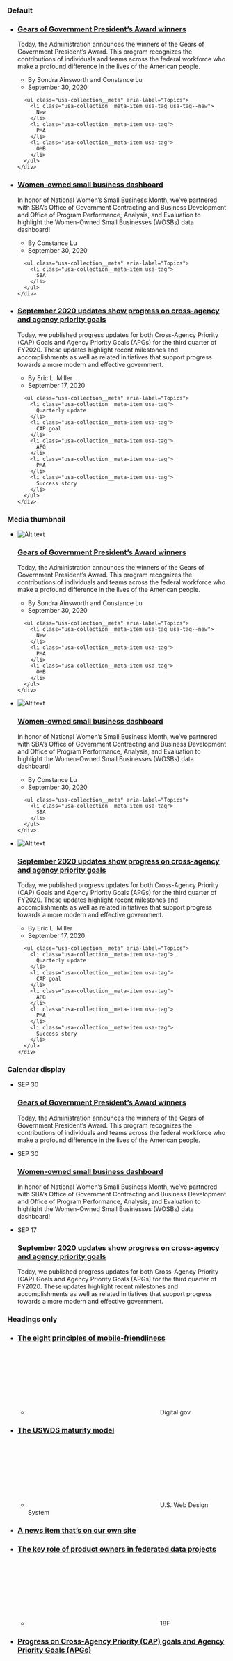<div class="grid-row grid-gap">
  <div class="tablet:grid-col-6">
    <h3 class="site-preview-heading margin-top-0">Default</h3>
    <ul class="usa-collection">
  <li class="usa-collection__item">
    <div class="usa-collection__body">
      <h3 class="usa-collection__heading">
        <a class="usa-link" href="https://www.performance.gov/presidents-winners-press-release/">Gears of Government President’s Award winners</a>
      </h3>
      <p class="usa-collection__description">Today, the Administration announces the winners of the Gears of Government President’s Award. This program recognizes the contributions of individuals and teams across the federal workforce who make a profound difference in the lives of the American people.</p>
      <ul class="usa-collection__meta" aria-label="More information">
        <li class="usa-collection__meta-item">
          By Sondra Ainsworth and Constance Lu
        </li>
        <li class="usa-collection__meta-item">
          <time datetime="2020-09-30T12:00:00+01:00">
            September 30, 2020
          </time>
        </li>
      </ul>

      <ul class="usa-collection__meta" aria-label="Topics">
        <li class="usa-collection__meta-item usa-tag usa-tag--new">
          New
        </li>
        <li class="usa-collection__meta-item usa-tag">
          PMA
        </li>
        <li class="usa-collection__meta-item usa-tag">
          OMB
        </li>
      </ul>
    </div>
  </li>
  <li class="usa-collection__item">
    <div class="usa-collection__body">
      <h3 class="usa-collection__heading">
        <a class="usa-link" href="https://www.performance.gov/sba-wosb-dashboard/">Women-owned small business dashboard</a>
      </h3>
      <p class="usa-collection__description">In honor of National Women’s Small Business Month, we’ve partnered with SBA’s Office of Government Contracting and Business Development and Office of Program Performance, Analysis, and Evaluation to highlight the Women-Owned Small Businesses (WOSBs) data dashboard!</p>
      <ul class="usa-collection__meta" aria-label="More information">
        <li class="usa-collection__meta-item">
          By Constance Lu
        </li>
        <li class="usa-collection__meta-item">
          <time datetime="2020-09-30T12:00:00+01:00">
            September 30, 2020
          </time>
        </li>
      </ul>

      <ul class="usa-collection__meta" aria-label="Topics">
        <li class="usa-collection__meta-item usa-tag">
          SBA
        </li>
      </ul>
    </div>
  </li>
  <li class="usa-collection__item">
    <div class="usa-collection__body">
      <h3 class="usa-collection__heading">
        <a class="usa-link" href="https://www.performance.gov/September-2020-Updates-Show-Progress/">September 2020 updates show progress on cross-agency and agency priority goals</a>
      </h3>
      <p class="usa-collection__description">Today, we published progress updates for both Cross-Agency Priority (CAP) Goals and Agency Priority Goals (APGs) for the third quarter of FY2020. These updates highlight recent milestones and accomplishments as well as related initiatives that support progress towards a more modern and effective government.</p>
      <ul class="usa-collection__meta" aria-label="More information">
        <li class="usa-collection__meta-item">
          By Eric L. Miller
        </li>
        <li class="usa-collection__meta-item">
          <time datetime="2020-09-17T12:00:00+01:00">
            September 17, 2020
          </time>
        </li>
      </ul>

      <ul class="usa-collection__meta" aria-label="Topics">
        <li class="usa-collection__meta-item usa-tag">
          Quarterly update
        </li>
        <li class="usa-collection__meta-item usa-tag">
          CAP goal
        </li>
        <li class="usa-collection__meta-item usa-tag">
          APG
        </li>
        <li class="usa-collection__meta-item usa-tag">
          PMA
        </li>
        <li class="usa-collection__meta-item usa-tag">
          Success story
        </li>
      </ul>
    </div>
  </li>
</ul>
  </div>
  <div class="tablet:grid-col-6">
    <h3 class="site-preview-heading tablet:margin-top-0">Media thumbnail</h3>
    <ul class="usa-collection">
  <li class="usa-collection__item">
    <img class="usa-collection__img" src="https://www.performance.gov/img/GoG/gears-govt-presidents.png" alt="Alt text">
    <div class="usa-collection__body">
      <h3 class="usa-collection__heading">
        <a class="usa-link" href="https://www.performance.gov/presidents-winners-press-release/">Gears of Government President’s Award winners</a>
      </h3>
      <p class="usa-collection__description">Today, the Administration announces the winners of the Gears of Government President’s Award. This program recognizes the contributions of individuals and teams across the federal workforce who make a profound difference in the lives of the American people.</p>
      <ul class="usa-collection__meta" aria-label="More information">
        <li class="usa-collection__meta-item">
          By Sondra Ainsworth and Constance Lu
        </li>
        <li class="usa-collection__meta-item">
          <time datetime="2020-09-30T12:00:00+01:00">
            September 30, 2020
          </time>
        </li>
      </ul>

      <ul class="usa-collection__meta" aria-label="Topics">
        <li class="usa-collection__meta-item usa-tag usa-tag--new">
          New
        </li>
        <li class="usa-collection__meta-item usa-tag">
          PMA
        </li>
        <li class="usa-collection__meta-item usa-tag">
          OMB
        </li>
      </ul>
    </div>
  </li>
  <li class="usa-collection__item">
    <img class="usa-collection__img" src="https://www.performance.gov/img/blog/wosb1.jpg" alt="Alt text">
    <div class="usa-collection__body">
      <h3 class="usa-collection__heading">
        <a class="usa-link" href="https://www.performance.gov/sba-wosb-dashboard/">Women-owned small business dashboard</a>
      </h3>
      <p class="usa-collection__description">In honor of National Women’s Small Business Month, we’ve partnered with SBA’s Office of Government Contracting and Business Development and Office of Program Performance, Analysis, and Evaluation to highlight the Women-Owned Small Businesses (WOSBs) data dashboard!</p>
      <ul class="usa-collection__meta" aria-label="More information">
        <li class="usa-collection__meta-item">
          By Constance Lu
        </li>
        <li class="usa-collection__meta-item">
          <time datetime="2020-09-30T12:00:00+01:00">
            September 30, 2020
          </time>
        </li>
      </ul>

      <ul class="usa-collection__meta" aria-label="Topics">
        <li class="usa-collection__meta-item usa-tag">
          SBA
        </li>
      </ul>
    </div>
  </li>
  <li class="usa-collection__item">
    <img class="usa-collection__img" src="https://www.performance.gov/img/blog/sept-2020.png" alt="Alt text">
    <div class="usa-collection__body">
      <h3 class="usa-collection__heading">
        <a class="usa-link" href="https://www.performance.gov/September-2020-Updates-Show-Progress/">September 2020 updates show progress on cross-agency and agency priority goals</a>
      </h3>
      <p class="usa-collection__description">Today, we published progress updates for both Cross-Agency Priority (CAP) Goals and Agency Priority Goals (APGs) for the third quarter of FY2020. These updates highlight recent milestones and accomplishments as well as related initiatives that support progress towards a more modern and effective government.</p>
      <ul class="usa-collection__meta" aria-label="More information">
        <li class="usa-collection__meta-item">
          By Eric L. Miller
        </li>
        <li class="usa-collection__meta-item">
          <time datetime="2020-09-17T12:00:00+01:00">
            September 17, 2020
          </time>
        </li>
      </ul>

      <ul class="usa-collection__meta" aria-label="Topics">
        <li class="usa-collection__meta-item usa-tag">
          Quarterly update
        </li>
        <li class="usa-collection__meta-item usa-tag">
          CAP goal
        </li>
        <li class="usa-collection__meta-item usa-tag">
          APG
        </li>
        <li class="usa-collection__meta-item usa-tag">
          PMA
        </li>
        <li class="usa-collection__meta-item usa-tag">
          Success story
        </li>
      </ul>
    </div>
  </li>
</ul>
  </div>
  <div class="tablet:grid-col-6">
    <h3 class="site-preview-heading">Calendar display</h3>
    <ul class="usa-collection">
  <li class="usa-collection__item">
    <div class="usa-collection__calendar-date" href="https://www.performance.gov/presidents-winners-press-release/">
      <time datetime="2020-09-30T12:00:00+01:00">
        <span class="usa-collection__calendar-date-month">SEP</span>
        <span class="usa-collection__calendar-date-day">30</span>
      </time>
    </div>
    <div class="usa-collection__body">
      <h3 class="usa-collection__heading">
        <a class="usa-link" href="https://www.performance.gov/presidents-winners-press-release/">Gears of Government President’s Award winners</a>
      </h3>
      <p class="usa-collection__description">Today, the Administration announces the winners of the Gears of Government President’s Award. This program recognizes the contributions of individuals and teams across the federal workforce who make a profound difference in the lives of the American people.</p>
    </div>
  </li>
  <li class="usa-collection__item">
    <div class="usa-collection__calendar-date" href="https://www.performance.gov/sba-wosb-dashboard/">
      <time datetime="2020-09-30T12:00:00+01:00">
        <span class="usa-collection__calendar-date-month">SEP</span>
        <span class="usa-collection__calendar-date-day">30</span>
      </time>
    </div>
    <div class="usa-collection__body">
      <h3 class="usa-collection__heading">
        <a class="usa-link" href="https://www.performance.gov/sba-wosb-dashboard/">Women-owned small business dashboard</a>
      </h3>
      <p class="usa-collection__description">In honor of National Women’s Small Business Month, we’ve partnered with SBA’s Office of Government Contracting and Business Development and Office of Program Performance, Analysis, and Evaluation to highlight the Women-Owned Small Businesses (WOSBs) data dashboard!</p>
    </div>
  </li>
  <li class="usa-collection__item">
    <div class="usa-collection__calendar-date" href="https://www.performance.gov/September-2020-Updates-Show-Progress/">
      <time datetime="2020-09-17T12:00:00+01:00">
        <span class="usa-collection__calendar-date-month">SEP</span>
        <span class="usa-collection__calendar-date-day">17</span>
      </time>
    </div>
    <div class="usa-collection__body">
      <h3 class="usa-collection__heading">
        <a class="usa-link" href="https://www.performance.gov/September-2020-Updates-Show-Progress/">September 2020 updates show progress on cross-agency and agency priority goals</a>
      </h3>
      <p class="usa-collection__description">Today, we published progress updates for both Cross-Agency Priority (CAP) Goals and Agency Priority Goals (APGs) for the third quarter of FY2020. These updates highlight recent milestones and accomplishments as well as related initiatives that support progress towards a more modern and effective government.</p>
    </div>
  </li>
</ul>
  </div>
  <div class="tablet:grid-col-6">
    <h3 class="site-preview-heading">Headings only</h3>
    <ul class="usa-collection usa-collection--condensed">
  <li class="usa-collection__item">
    <div class="usa-collection__body">
      <h3 class="usa-collection__heading">
        <a class="usa-link" href="https://digital.gov/guides/mobile-principles/?dg">The eight principles of mobile-friendliness</a>
      </h3>
      <ul class="usa-collection__meta" aria-label="More information">
        <li class="usa-collection__meta-item position-relative">
          <svg class="usa-icon position-relative bottom-neg-2px" aria-hidden="true" role="img">
            <use xlink:href="/assets/img/sprite.svg#public"></use>
          </svg>
          Digital.gov
        </li>
      </ul>
    </div>
  </li>
  <li class="usa-collection__item">
    <div class="usa-collection__body">
      <h3 class="usa-collection__heading">
        <a class="usa-link" href="https://designsystem.digital.gov/maturity-model/">The USWDS maturity model</a>
      </h3>
      <ul class="usa-collection__meta" aria-label="More information">
        <li class="usa-collection__meta-item position-relative">
          <svg class="usa-icon position-relative bottom-neg-2px" aria-hidden="true" role="img">
            <use xlink:href="/assets/img/sprite.svg#public"></use>
          </svg>
          U.S. Web Design System
        </li>
      </ul>
    </div>
  </li>
  <li class="usa-collection__item">
    <div class="usa-collection__body">
      <h3 class="usa-collection__heading">
        <a class="usa-link" href="javascript:void(0);">A news item that’s on our own site</a>
      </h3>
    </div>
  </li>
  <li class="usa-collection__item">
    <div class="usa-collection__body">
      <h3 class="usa-collection__heading">
        <a class="usa-link" href="https://18f.gsa.gov/2020/11/24/the-key-role-of-product-owners-in-federated-data-projects/">The key role of product owners in federated data projects</a>
      </h3>
      <ul class="usa-collection__meta" aria-label="More information">
        <li class="usa-collection__meta-item position-relative">
          <svg class="usa-icon position-relative bottom-neg-2px" aria-hidden="true" role="img">
            <use xlink:href="/assets/img/sprite.svg#public"></use>
          </svg>
          18F
        </li>
      </ul>
    </div>
  </li>
  <li class="usa-collection__item">
    <div class="usa-collection__body">
      <h3 class="usa-collection__heading">
        <a class="usa-link" href="https://www.performance.gov/September-2020-Updates-Show-Progress/">Progress on Cross-Agency Priority (CAP) goals and Agency Priority Goals (APGs)</a>
      </h3>
      <ul class="usa-collection__meta" aria-label="More information">
        <li class="usa-collection__meta-item position-relative">
          <svg class="usa-icon position-relative bottom-neg-2px" aria-hidden="true" role="img">
            <use xlink:href="/assets/img/sprite.svg#public"></use>
          </svg>
          Performance.gov
        </li>
      </ul>
    </div>
  </li>
</ul>
  </div>
</div>